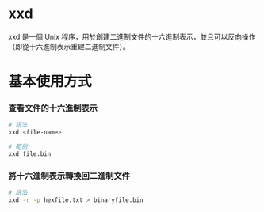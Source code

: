 # xxd
xxd 是一個 Unix 程序，用於創建二進制文件的十六進制表示，並且可以反向操作（即從十六進制表示重建二進制文件）。

# 基本使用方式
### 查看文件的十六進制表示
```bash
# 語法
xxd <file-name>

# 範例
xxd file.bin
```

### 將十六進制表示轉換回二進制文件
```bash
# 語法
xxd -r -p hexfile.txt > binaryfile.bin
```

